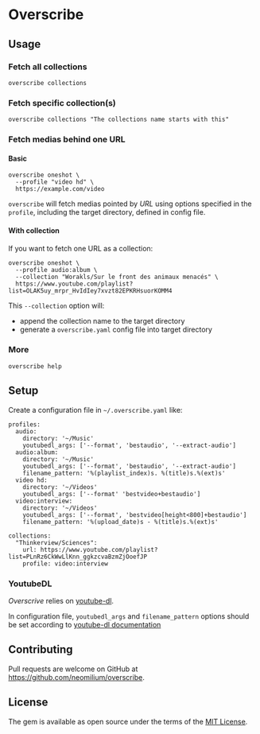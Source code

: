 # Overscribe

## Usage

### Fetch all collections

```shell
overscribe collections
```

### Fetch specific collection(s)

```shell
overscribe collections "The collections name starts with this"
```

### Fetch medias behind one URL

#### Basic

```shell
overscribe oneshot \
  --profile "video hd" \
  https://example.com/video
```

`overscribe` will fetch medias pointed by _URL_ using options specified in the `profile`, including the target directory, defined in config file.

#### With collection

If you want to fetch one URL as a collection:

```shell
overscribe oneshot \
  --profile audio:album \
  --collection "Worakls/Sur le front des animaux menacés" \
  https://www.youtube.com/playlist?list=OLAK5uy_mrpr_HvIdIey7xvzt82EPKRHsuorKOMM4
```

This `--collection` option will:
 * append the collection name to the target directory
 * generate a `overscribe.yaml` config file into target directory

### More

```shell
overscribe help
```

## Setup

Create a configuration file in `~/.overscribe.yaml` like:

```
profiles:
  audio:
    directory: '~/Music'
    youtubedl_args: ['--format', 'bestaudio', '--extract-audio']
  audio:album:
    directory: '~/Music'
    youtubedl_args: ['--format', 'bestaudio', '--extract-audio']
    filename_pattern: '%(playlist_index)s. %(title)s.%(ext)s'
  video hd:
    directory: '~/Videos'
    youtubedl_args: ['--format' 'bestvideo+bestaudio']
  video:interview:
    directory: '~/Videos'
    youtubedl_args: ['--format', 'bestvideo[height<800]+bestaudio']
    filename_pattern: '%(upload_date)s - %(title)s.%(ext)s'

collections:
  "Thinkerview/Sciences":
    url: https://www.youtube.com/playlist?list=PLnRz6CkWwLlKnn_ggkzcvaBzmZjOoefJP
    profile: video:interview
```

### YoutubeDL

_Overscrive_ relies on [youtube-dl](https://youtube-dl.org/).

In configuration file, `youtubedl_args` and `filename_pattern` options should be set according to [youtube-dl documentation](https://github.com/ytdl-org/youtube-dl/blob/master/README.md)

## Contributing

Pull requests are welcome on GitHub at https://github.com/neomilium/overscribe.

## License

The gem is available as open source under the terms of the [MIT License](https://opensource.org/licenses/MIT).
